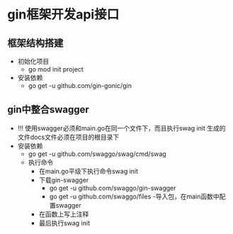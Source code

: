# gin框架开发api接口
## 框架结构搭建
- 初始化项目
    - go mod init project
- 安装依赖
    - go get -u github.com/gin-gonic/gin
    
## gin中整合swagger
- !!! 使用swagger必须和main.go在同一个文件下，而且执行swag init 生成的文件docs文件必须在项目的根目录下
- 安装依赖
  - go get -u github.com/swaggo/swag/cmd/swag
  - 执行命令
    - 在main.go平级下执行命令swag init
    - 下载gin-swagger
      - go get -u github.com/swaggo/gin-swagger
      - go get -u github.com/swaggo/files
    -导入包，在main函数中配置swagger
    - 在函数上写上注释
    - 最后执行swag init


 
